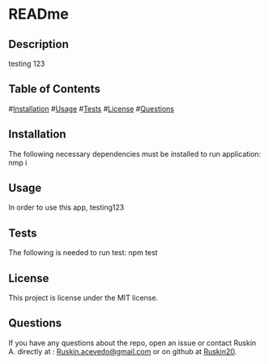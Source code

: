 
  # READme 
  
  ## Description
  testing 123
  ## Table of Contents
  #[Installation](#installation)
  #[Usage](#usage)
  #[Tests](#tests)
  #[License](#license)
  #[Questions](#questions)

  ## Installation 
The following necessary dependencies must be installed to run application:
nmp i

## Usage
In order to use this app, testing123

## Tests
The following is needed to run test: npm test

## License
This project is license under the MIT license.

## Questions
If you have any questions about the repo, open an issue or contact Ruskin A. 
directly at : Ruskin.acevedo@gmail.com or on github at [Ruskin20](https://github.com/Ruskin20).


